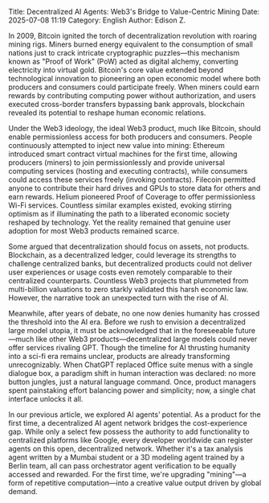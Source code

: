 Title: Decentralized AI Agents: Web3's Bridge to Value-Centric Mining
Date: 2025-07-08 11:19
Category: English
Author: Edison Z.


In 2009, Bitcoin ignited the torch of decentralization revolution with roaring mining rigs. Miners burned energy equivalent to the consumption of small nations just to crack intricate cryptographic puzzles—this mechanism known as "Proof of Work" (PoW) acted as digital alchemy, converting electricity into virtual gold. Bitcoin's core value extended beyond technological innovation to pioneering an open economic model where both producers and consumers could participate freely. When miners could earn rewards by contributing computing power without authorization, and users executed cross-border transfers bypassing bank approvals, blockchain revealed its potential to reshape human economic relations.

Under the Web3 ideology, the ideal Web3 product, much like Bitcoin, should enable permissionless access for both producers and consumers. People continuously attempted to inject new value into mining: Ethereum introduced smart contract virtual machines for the first time, allowing producers (miners) to join permissionlessly and provide universal computing services (hosting and executing contracts), while consumers could access these services freely (invoking contracts). Filecoin permitted anyone to contribute their hard drives and GPUs to store data for others and earn rewards. Helium pioneered Proof of Coverage to offer permissionless Wi-Fi services. Countless similar examples existed, evoking stirring optimism as if illuminating the path to a liberated economic society reshaped by technology. Yet the reality remained that genuine user adoption for most Web3 products remained scarce.

Some argued that decentralization should focus on assets, not products. Blockchain, as a decentralized ledger, could leverage its strengths to challenge centralized banks, but decentralized products could not deliver user experiences or usage costs even remotely comparable to their centralized counterparts. Countless Web3 projects that plummeted from multi-billion valuations to zero starkly validated this harsh economic law. However, the narrative took an unexpected turn with the rise of AI.

Meanwhile, after years of debate, no one now denies humanity has crossed the threshold into the AI era. Before we rush to envision a decentralized large model utopia, it must be acknowledged that in the foreseeable future—much like other Web3 products—decentralized large models could never offer services rivaling GPT. Though the timeline for AI thrusting humanity into a sci-fi era remains unclear, products are already transforming unrecognizably. When ChatGPT replaced Office suite menus with a single dialogue box, a paradigm shift in human interaction was declared: no more button jungles, just a natural language command. Once, product managers spent painstaking effort balancing power and simplicity; now, a single chat interface unlocks it all.

In our previous article, we explored AI agents’ potential. As a product for the first time, a decentralized AI agent network bridges the cost-experience gap. While only a select few possess the authority to add functionality to centralized platforms like Google, every developer worldwide can register agents on this open, decentralized network. Whether it's a tax analysis agent written by a Mumbai student or a 3D modeling agent trained by a Berlin team, all can pass orchestrator agent verification to be equally accessed and rewarded. For the first time, we're upgrading "mining"—a form of repetitive computation—into a creative value output driven by global demand.
